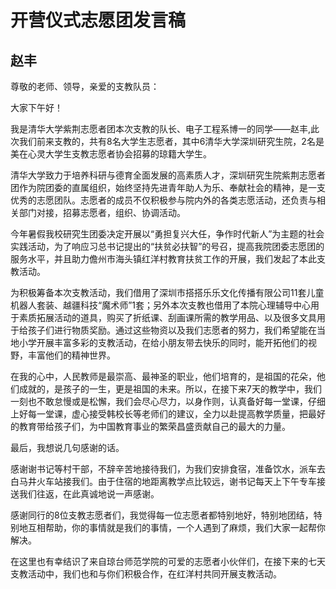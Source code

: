 # 开营仪式志愿团发言稿
## 赵丰

尊敬的老师、领导，亲爱的支教队员：

大家下午好！

我是清华大学紫荆志愿者团本次支教的队长、电子工程系博一的同学——赵丰,此次我们前来支教的，共有8名大学生志愿者，其中6清华大学深圳研究生院，2名是美在心灵大学生支教志愿者协会招募的琼籍大学生。

清华大学致力于培养科研与德育全面发展的高素质人才，深圳研究生院紫荆志愿者团作为院团委的直属组织，始终坚持先进青年助人为乐、奉献社会的精神，是一支优秀的志愿团队。志愿者的成员不仅积极参与院内外的各类志愿活动，还负责与相关部门对接，招募志愿者，组织、协调活动。

今年暑假我校研究生团委决定开展以“勇担复兴大任，争作时代新人”为主题的社会实践活动，为了响应习总书记提出的“扶贫必扶智”的号召，提高我院团委志愿团的服务水平，并且助力儋州市海头镇红洋村教育扶贫工作的开展，我们发起了本此支教活动。

为积极筹备本次支教活动，我们借用了深圳市搭搭乐乐文化传播有限公司11套儿童机器人套装、越疆科技“魔术师”1套；另外本次支教也借用了本院心理辅导中心用于素质拓展活动的道具，购买了折纸课、刮画课所需的教学用品、以及很多文具用于给孩子们进行物质奖励。通过这些物资以及我们志愿者的努力，我们希望能在当地小学开展丰富多彩的支教活动，在给小朋友带去快乐的同时，能开拓他们的视野，丰富他们的精神世界。

在我的心中，人民教师是最崇高、最神圣的职业，他们培育的，是祖国的花朵，他们成就的，是孩子的一生，更是祖国的未来。所以，在接下来7天的教学中，我们一刻也不敢怠慢或是松懈，我们会尽心尽力，以身作则，认真备好每一堂课，仔细上好每一堂课，虚心接受韩校长等老师们的建议，全力以赴提高教学质量，把最好的教育带给孩子们，为中国教育事业的繁荣昌盛贡献自己的最大的力量。

最后，我想说几句感谢的话。

感谢谢书记等村干部，不辞辛苦地接待我们，为我们安排食宿，准备饮水，派车去白马井火车站接我们。由于住宿的地距离教学点比较远，谢书记每天上下午专车接送我们往返，在此真诚地说一声感谢。

感谢同行的8位支教志愿者们，我觉得每一位志愿者都特别地好，特别地团结，特别地互相帮助，你的事情就是我们的事情，一个人遇到了麻烦，我们大家一起帮你解决。

在这里也有幸结识了来自琼台师范学院的可爱的志愿者小伙伴们，在接下来的七天支教活动中，我们也和与你们积极合作，在红洋村共同开展支教活动。
